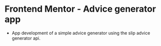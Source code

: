 # Frontend Mentor - Advice generator app

- App development of a simple advice generator using the slip advice generator api.
